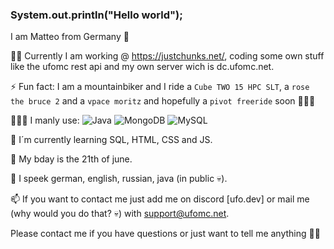 ### System.out.println("Hello world");

I am Matteo from Germany 🍺


✍🏻 Currently I am working @ https://justchunks.net/, coding some own stuff like the ufomc rest api and my own server wich is dc.ufomc.net.

⚡ Fun fact: I am a mountainbiker and I ride a `Cube TWO 15 HPC SLT`, a `rose the bruce 2` and a `vpace moritz` and hopefully a `pivot freeride` soon 🚵🏻‍♂️ 

👨🏻‍💻 I manly use: ![Java](https://img.shields.io/badge/java-%23ED8B00.svg) ![MongoDB](https://img.shields.io/badge/MongoDB-055000?style=flat&logo=MongoDB&logoColor=green) ![MySQL](https://img.shields.io/badge/-FEFFFE?style=flat&logo=MySQL)

🧐 I´m currently learning SQL, HTML, CSS and JS.

🎂 My bday is the 21th of june.

💬 I speek german, english, russian, java (in public 💀).

📫 If you want to contact me just add me on discord [ufo.dev] or mail me (why would you do that? 💀) with support@ufomc.net.


Please contact me if you have questions or just want to tell me anything 👋🏻
